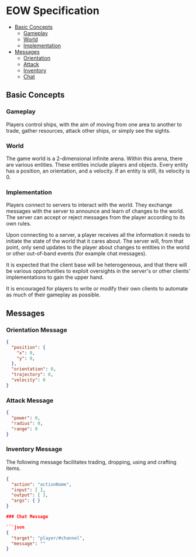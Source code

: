 EOW Specification
=================

* [Basic Concepts](#basic-concepts)
  * [Gameplay](#gameplay)
  * [World](#world)
  * [Implementation](#implementation)
* [Messages](#messages)
  * [Orientation](#orientation-message)
  * [Attack](#attack-message)
  * [Inventory](#inventory-message)
  * [Chat](#chat-message)

Basic Concepts
--------------

### Gameplay

Players control ships, with the aim of moving from one area to another to trade,
gather resources, attack other ships, or simply see the sights.

### World

The game world is a 2-dimensional infinite arena. Within this arena, there are
various entities. These entities include players and objects. Every entity has a
position, an orientation, and a velocity. If an entity is still, its velocity is
0.

### Implementation

Players connect to servers to interact with the world. They exchange messages
with the server to announce and learn of changes to the world. The server can
accept or reject messages from the player according to its own rules.

Upon connecting to a server, a player receives all the information it needs to
initiate the state of the world that it cares about. The server will, from that
point, only send updates to the player about changes to entities in the world or
other out-of-band events (for example chat messages).

It is expected that the client base will be heterogeneous, and that there will
be various opportunities to exploit oversights in the server's or other clients'
implementations to gain the upper hand.

It is encouraged for players to write or modify their own clients to automate as
much of their gameplay as possible.

Messages
--------

### Orientation Message

```json
{
  "position": {
    "x": 0,
    "y": 0,
  },
  "orientation": 0,
  "trajectory": 0,
  "velocity": 0
}
```

### Attack Message

```json
{
  "power": 0,
  "radius": 0,
  "range": 0
}
```

### Inventory Message

The following message facilitates trading, dropping, using and crafting items.

```json
{
  "action": "actionName",
  "input": [ ],
  "output": [ ],
  "args": { }
}

### Chat Message

```json
{
  "target": "player/#channel",
  "message": ""
}